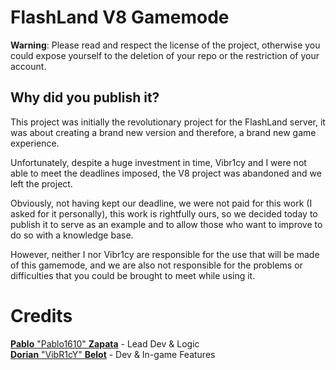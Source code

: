# FlashLand V8 Gamemode

**Warning**: Please read and respect the license of the project, otherwise you could expose yourself to the deletion of your repo or the restriction of your account.

## Why did you publish it?

This project was initially the revolutionary project for the FlashLand server, it was about creating a brand new version
and therefore, a brand new game experience.

Unfortunately, despite a huge investment in time, Vibr1cy and I were not able to meet the deadlines imposed, the V8
project was abandoned and we left the project.

Obviously, not having kept our deadline, we were not paid for this work (I asked for it personally), this work is
rightfully ours, so we decided today to publish it to serve as an example and to allow those who want to improve to do
so with a knowledge base.

However, neither I nor Vibr1cy are responsible for the use that will be made of this gamemode, and we are also not
responsible for the problems or difficulties that you could be brought to meet while using it.

# Credits

[**Pablo** "Pablo1610" **Zapata**](https://github.com/PABLO-1610) - Lead Dev & Logic<br>
[**Dorian** "VibR1cY" **Belot**](https://github.com/VibR1cY) - Dev & In-game Features